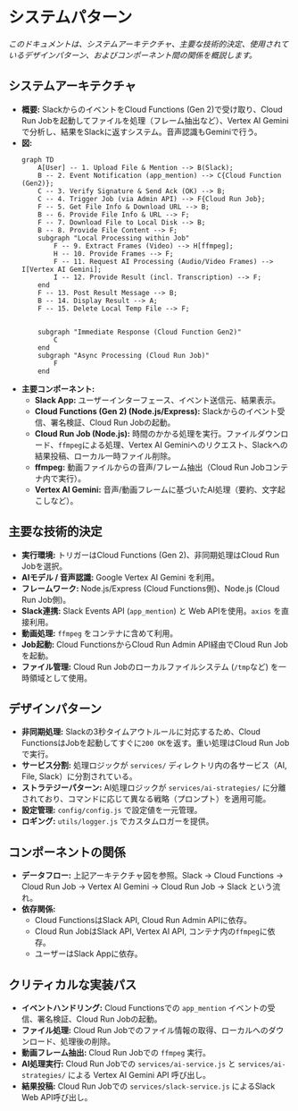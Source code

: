 # システムパターン

*このドキュメントは、システムアーキテクチャ、主要な技術的決定、使用されているデザインパターン、およびコンポーネント間の関係を概説します。*

## システムアーキテクチャ

*   **概要:** SlackからのイベントをCloud Functions (Gen 2)で受け取り、Cloud Run Jobを起動してファイルを処理（フレーム抽出など）、Vertex AI Geminiで分析し、結果をSlackに返すシステム。音声認識もGeminiで行う。
*   **図:**
    ```mermaid
    graph TD
        A[User] -- 1. Upload File & Mention --> B(Slack);
        B -- 2. Event Notification (app_mention) --> C{Cloud Function (Gen2)};
        C -- 3. Verify Signature & Send Ack (OK) --> B;
        C -- 4. Trigger Job (via Admin API) --> F{Cloud Run Job};
        F -- 5. Get File Info & Download URL --> B;
        B -- 6. Provide File Info & URL --> F;
        F -- 7. Download File to Local Disk --> B;
        B -- 8. Provide File Content --> F;
        subgraph "Local Processing within Job"
            F -- 9. Extract Frames (Video) --> H[ffmpeg];
            H -- 10. Provide Frames --> F;
            F -- 11. Request AI Processing (Audio/Video Frames) --> I[Vertex AI Gemini];
            I -- 12. Provide Result (incl. Transcription) --> F;
        end
        F -- 13. Post Result Message --> B;
        B -- 14. Display Result --> A;
        F -- 15. Delete Local Temp File --> F;


        subgraph "Immediate Response (Cloud Function Gen2)"
            C
        end
        subgraph "Async Processing (Cloud Run Job)"
            F
        end
    ```
*   **主要コンポーネント:**
    *   **Slack App:** ユーザーインターフェース、イベント送信元、結果表示。
    *   **Cloud Functions (Gen 2) (Node.js/Express):** Slackからのイベント受信、署名検証、Cloud Run Jobの起動。
    *   **Cloud Run Job (Node.js):** 時間のかかる処理を実行。ファイルダウンロード、`ffmpeg`による処理、Vertex AI Geminiへのリクエスト、Slackへの結果投稿、ローカル一時ファイル削除。
    *   **ffmpeg:** 動画ファイルからの音声/フレーム抽出（Cloud Run Jobコンテナ内で実行）。
    *   **Vertex AI Gemini:** 音声/動画フレームに基づいたAI処理（要約、文字起こしなど）。

## 主要な技術的決定

*   **実行環境:** トリガーはCloud Functions (Gen 2)、非同期処理はCloud Run Jobを選択。
*   **AIモデル / 音声認識:** Google Vertex AI Gemini を利用。
*   **フレームワーク:** Node.js/Express (Cloud Functions側)、Node.js (Cloud Run Job側)。
*   **Slack連携:** Slack Events API (`app_mention`) と Web APIを使用。`axios` を直接利用。
*   **動画処理:** `ffmpeg` をコンテナに含めて利用。
*   **Job起動:** Cloud FunctionsからCloud Run Admin API経由でCloud Run Jobを起動。
*   **ファイル管理:** Cloud Run Jobのローカルファイルシステム (`/tmp`など) を一時領域として使用。

## デザインパターン

*   **非同期処理:** Slackの3秒タイムアウトルールに対応するため、Cloud FunctionsはJobを起動してすぐに`200 OK`を返す。重い処理はCloud Run Jobで実行。
*   **サービス分割:** 処理ロジックが `services/` ディレクトリ内の各サービス（AI, File, Slack）に分割されている。
*   **ストラテジーパターン:** AI処理ロジックが `services/ai-strategies/` に分離されており、コマンドに応じて異なる戦略（プロンプト）を適用可能。
*   **設定管理:** `config/config.js` で設定値を一元管理。
*   **ロギング:** `utils/logger.js` でカスタムロガーを提供。

## コンポーネントの関係

*   **データフロー:** 上記アーキテクチャ図を参照。Slack -> Cloud Functions -> Cloud Run Job -> Vertex AI Gemini -> Cloud Run Job -> Slack という流れ。
*   **依存関係:**
    *   Cloud FunctionsはSlack API, Cloud Run Admin APIに依存。
    *   Cloud Run JobはSlack API, Vertex AI API, コンテナ内の`ffmpeg`に依存。
    *   ユーザーはSlack Appに依存。

## クリティカルな実装パス

*   **イベントハンドリング:** Cloud Functionsでの `app_mention` イベントの受信、署名検証、Cloud Run Jobの起動。
*   **ファイル処理:** Cloud Run Jobでのファイル情報の取得、ローカルへのダウンロード、処理後の削除。
*   **動画フレーム抽出:** Cloud Run Jobでの `ffmpeg` 実行。
*   **AI処理実行:** Cloud Run Jobでの `services/ai-service.js` と `services/ai-strategies/` による Vertex AI Gemini API 呼び出し。
*   **結果投稿:** Cloud Run Jobでの `services/slack-service.js` によるSlack Web API呼び出し。
